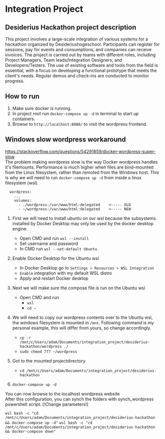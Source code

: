 # Integration Project
## Desiderius Hackathon project description

This project involves a large-scale integration of various systems for a hackathon organized by Desideriushogeschool. Participants can register for sessions, pay for events and consumptions, and companies can receive invoices. The project is carried out by teams with different roles, including Project Managers, Team leads/Integration Designers, and Developers/Testers. The use of existing software and tools from the field is essential, with a focus on developing a functional prototype that meets the client's needs. Regular demos and check-ins are conducted to monitor progress.

## How to run
1. Make sure docker is running.
2. In project root run `docker-compose up -d` in terminal to start up containers.
3. Browse to `http://localhost:8080/` to visit the wordpress frontend.

## Windows slow wordpress workaround
https://stackoverflow.com/questions/54291859/docker-wordpress-super-slow  
The problem making wordpress slow is the way Docker wordpress handles it's filemounts.
Performance is much higher when files are bind-mounted from the Linux filesystem, rather than remoted from the Windows host. This is why we will need to run `docker-compose up -d` from inside a linux filesystem (wsl).
```
  wordpress:
    ...
    volumes:
      - ./wordpress:/var/www/html:delegated    <----- OLD
      - ~/wordpress:/var/www/html:delegated    <----- NEW
```
1. First we will need to install ubuntu on our wsl because the subsystems installed by Docker Desktop may only be used by the docker desktop engine.
    - Open CMD and run `wsl --install`
    - Set username and password
    - In CMD run `wsl --set-default Ubuntu`

2. Enable Docker Desktop for the Ubuntu wsl
    - In Docker Desktop go to `Settings > Resources > WSL Integration`
    - `Enable` integration with my default WSL distro
    - Apply and restart Docker desktop

3. Next we will make sure the compose file is run on the Ubuntu wsl
    - Open CMD and run
        - `wsl`
        - `cd ~`

4. We will need to copy our wordpress contents over to the Ubuntu wsl, the windows filesystem is mounted in `/mnt`. Following command is my personal example, this will differ from yours, so change accordingly.
    - `cp -r /mnt/c/Users/adam/Documents/integration_project/desiderius-hackathon/wordpress ./`
    - `sudo chmod 777 ~/wordpress`

5. Got to the mounted projectdirectory
    - `cd /mnt/c/Users/adam/Documents/integration_project/desiderius-hackathon`
6. `docker-compose up -d`

You can now browse to the localhost wordpress website  
After this configuration, you can synch the folders with synch_wordpress powershell script. [!Change parameters!]

`wsl bash -c "cd /mnt/c/Users/adam/Documents/integration_project/desiderius-hackathon && docker-compose up -d"`
`wsl bash -c "cd /mnt/c/Users/adam/Documents/integration_project/desiderius-hackathon && docker-compose down"`